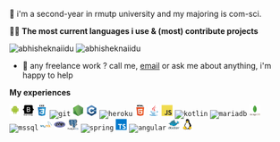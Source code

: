 👋 i'm a second-year in rmutp university and my majoring is com-sci.

👩‍💻 **The most current languages i use & (most) contribute projects**

 <img src="https://api.githubtrends.io/user/svg/ttknpde-v/langs?time_range=one_year&theme=dark" alt="abhisheknaiidu" />  <img src="https://api.githubtrends.io/user/svg/ttknpde-v/repos?time_range=one_year&theme=dark"  alt="abhisheknaiidu"/>
 
  
- 💼 any freelance work ? call me, [email](mailto:thitikorn_nupan@outlook.co.th) or ask me about anything, i'm happy to help

**My experiences**  

<code><img src="https://raw.githubusercontent.com/devicons/devicon/master/icons/android/android-original-wordmark.svg" alt="android" height="20"/></code>
<code><img src="https://raw.githubusercontent.com/devicons/devicon/master/icons/bootstrap/bootstrap-plain-wordmark.svg" alt="bootstrap" height="20"/></code>
<code><img src="https://raw.githubusercontent.com/devicons/devicon/master/icons/css3/css3-original-wordmark.svg" alt="css3" height="20"/></code>
<code><img src="https://www.vectorlogo.zone/logos/git-scm/git-scm-icon.svg" alt="git" height="20"/></code>
<code><img height="20" src="https://raw.githubusercontent.com/github/explore/80688e429a7d4ef2fca1e82350fe8e3517d3494d/topics/nodejs/nodejs.png"></code>
<code><img height="20" src="https://raw.githubusercontent.com/github/explore/80688e429a7d4ef2fca1e82350fe8e3517d3494d/topics/cpp/cpp.png"></code>
<code><img src="https://www.vectorlogo.zone/logos/heroku/heroku-icon.svg" alt="heroku"   height="20"/></code>
<code><img src="https://raw.githubusercontent.com/devicons/devicon/master/icons/html5/html5-original-wordmark.svg" alt="html5" height="20"/></code>
<code><img src="https://raw.githubusercontent.com/devicons/devicon/master/icons/java/java-original.svg" alt="java" height="20"/></code>
<code><img src="https://raw.githubusercontent.com/devicons/devicon/master/icons/javascript/javascript-original.svg" alt="javascript" height="20"/></code>
<code><img src="https://www.vectorlogo.zone/logos/kotlinlang/kotlinlang-icon.svg" alt="kotlin" height="20"/></code>
<code><img src="https://www.vectorlogo.zone/logos/mariadb/mariadb-icon.svg" alt="mariadb" height="20"/></code>
<code><img src="https://raw.githubusercontent.com/devicons/devicon/master/icons/mongodb/mongodb-original-wordmark.svg" alt="mongodb" height="20"/></code>
<code><img src="https://www.svgrepo.com/show/303229/microsoft-sql-server-logo.svg" alt="mssql" height="20"/></code>
<code><img src="https://raw.githubusercontent.com/devicons/devicon/master/icons/mysql/mysql-original-wordmark.svg" alt="mysql" height="20"/></code>
<code><img src="https://raw.githubusercontent.com/devicons/devicon/master/icons/php/php-original.svg" alt="php" height="20"/></code>
<code><img src="https://raw.githubusercontent.com/devicons/devicon/master/icons/postgresql/postgresql-original-wordmark.svg" alt="postgresql" height="20"/></code>
<code><img src="https://www.vectorlogo.zone/logos/springio/springio-icon.svg" alt="spring" height="20"/></code>
<code><img src="https://raw.githubusercontent.com/devicons/devicon/master/icons/typescript/typescript-original.svg" alt="typescript" height="20"/></code>
<code><img src="https://angular.io/assets/images/logos/angular/angular.svg" alt="angular" height="20"/></code>
<code><img src="https://raw.githubusercontent.com/devicons/devicon/master/icons/docker/docker-original-wordmark.svg" alt="docker" height="20"/></code>
<code><img src="https://raw.githubusercontent.com/devicons/devicon/master/icons/linux/linux-original.svg" alt="linux"  height="20"/></code>
  
